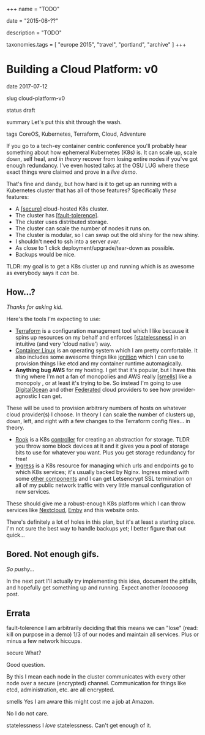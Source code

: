 +++
name = "TODO"

date = "2015-08-??"

description = "TODO"

taxonomies.tags = [
    "europe 2015", "travel", "portland", "archive"
]
+++
# Building a Cloud Platform: v0

date
2017-07-12

slug
cloud-platform-v0

status
draft

summary
Let's put this shit through the wash.

tags
CoreOS, Kubernetes, Terraform, Cloud, Adventure

If you go to a tech-ey container centric conference you'll probably hear
something about how ephemeral Kubernetes (K8s) is. It can scale up,
scale down, self heal, and *in theory* recover from losing entire nodes
if you've got enough redundancy. I've even hosted talks at the OSU LUG
where these exact things were claimed and prove in a *live demo*.

That's fine and dandy, but how hard is it to get up an running with a
Kubernetes cluster that has all of those features? Specifically *these*
features:

- A <a href="#secure" class="citation">[secure]</a> cloud-hosted K8s
  cluster.
- The cluster has
  <a href="#fault-tolerence" class="citation">[fault-tolerence]</a>.
- The cluster uses distributed storage.
- The cluster can scale the number of nodes it runs on.
- The cluster is modular, so I can swap out the old shiny for the new
  shiny.
- I shouldn't need to ssh into a server *ever*.
- As close to 1 click deployment/upgrade/tear-down as possible.
- Backups would be nice.

TLDR: my goal is to get a K8s cluster up and running which is as awesome
as everybody says it *can* be.

## How...?

*Thanks for asking kid.*

Here's the tools I'm expecting to use:

- [Terraform](https://github.com/jetstack/kube-lego) is a configuration
  management tool which I like because it spins up resources on my
  behalf and enforces
  <a href="#statelessness" class="citation">[statelessness]</a> in an
  intuitive (and very 'cloud native') way.
- [Container Linux](https://github.com/jetstack/kube-lego) is an
  operating system which I am pretty comfortable. It also includes some
  awesome things like [ignition](https://github.com/jetstack/kube-lego)
  which I can use to provision things like etcd and my container runtime
  automagically.
- **Anything bug AWS** for my hosting. I get that it's popular, but I
  have this thing where I'm not a fan of monopolies and AWS really
  <a href="#smells" class="citation">[smells]</a> like a monopoly , or
  at least it's trying to be. So instead I'm going to use
  [DigitalOcean](#DigitalOcean) and other [Federated](#Federated) cloud
  providers to see how provider-agnostic I can get.

These will be used to provision arbitrary numbers of hosts on whatever
cloud provider(s) I choose. In theory I can scale the number of clusters
up, down, left, and right with a few changes to the Terraform config
files... in theory.

- [Rook](https://github.com/jetstack/kube-lego) is a K8s
  [controller](https://github.com/jetstack/kube-lego) for creating an
  abstraction for storage. TLDR you throw some block devices at it and
  it gives you a pool of storage bits to use for whatever you want. Plus
  you get storage redundancy for free!
- [Ingress](https://github.com/jetstack/kube-lego) is a K8s resource for
  managing which urls and endpoints go to which K8s services; it's
  usually backed by Nginx. Ingress mixed with some [other
  components](https://github.com/jetstack/kube-lego) and I can get
  Letsencrypt SSL termination on all of my public network traffic with
  very little manual configuration of new services.

These should give me a robust-enough K8s platform which I can throw
services like [Nextcloud](#Nextcloud), [Emby](#Emby) and this website
onto.

There's definitely a lot of holes in this plan, but it's at least a
starting place. I'm not sure the best way to handle backups yet; I
better figure that out quick...

## Bored. Not enough gifs.

*So pushy...*

In the next part I'll actually try implementing this idea, document the
pitfalls, and hopefully get something up and running. Expect another
*loooooong* post.

## Errata

<div id="citations">

<span id="fault-tolerence" class="citation-label">fault-tolerence</span>
I am arbitrarily deciding that this means we can "lose" (read: kill on
purpose in a demo) 1/3 of our nodes and maintain all services. Plus or
minus a few network hiccups.

<span id="secure" class="citation-label">secure</span>
What?

Good question.

By this I mean each node in the cluster communicates with every other
node over a secure (encrypted) channel. Communication for things like
etcd, administration, etc. are all encrypted.

<span id="smells" class="citation-label">smells</span>
Yes I am aware this might cost me a job at Amazon.

No I do not care.

<span id="statelessness" class="citation-label">statelessness</span>
I *love* statelessness. Can't get enough of it.

</div>
